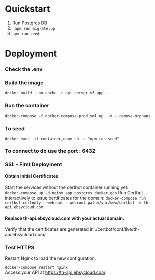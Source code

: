 # Quickstart
1. Run Postgres DB   
2. `` npm run migrate:up``
3. `` npm run seed ``

# Deployment
### Check the .env
### Build the image
``` docker build --no-cache -t api_server_v3-app .  ```
### Run the container
``` docker-compose -f docker-compose-prod.yml up  -d --remove-orphans ```
### To seed 
``` docker exec -it container_name sh -c "npm run seed" ```
### To connect to db use the port : 6432

### SSL - First Deployment
#### Obtain Initial Certificates   
Start the services without the certbot container running yet:   
``` docker-compose up -d nginx app postgres docker-gen ```
Run Certbot interactively to issue certificates for the domain:
``` docker-compose run certbot certonly --webroot --webroot-path=/var/www/certbot -d th-api.ebsycloud.com ```

#### Replace th-api.ebsycloud.com with your actual domain.
Verify that the certificates are generated in ./certbot/conf/live/th-api.ebsycloud.com/.

### Test HTTPS
Restart Nginx to load the new configuration:

``` docker-compose restart nginx ```   
Access your API at https://th-api.ebsycloud.com.



